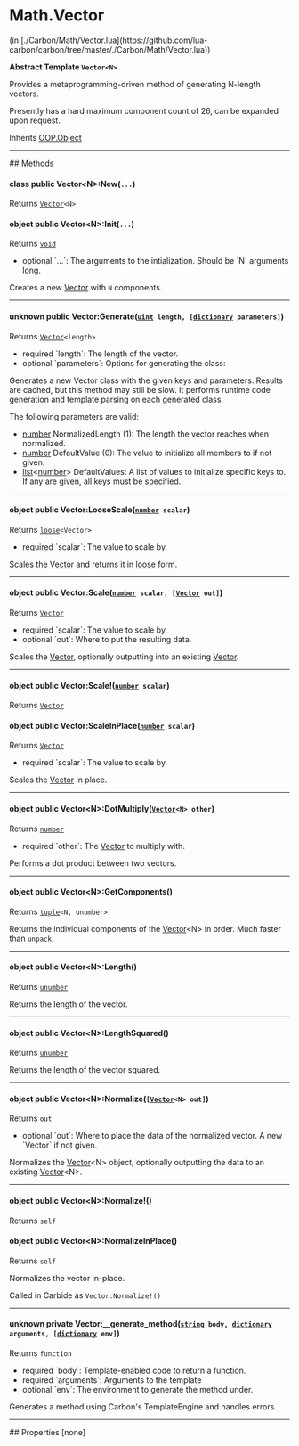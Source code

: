 <link href="../../style.css" rel="stylesheet" type="text/css"/>
<h1 class="class-title">Math.Vector</h1>
<span class="file-link">(in [./Carbon/Math/Vector.lua](https://github.com/lua-carbon/carbon/tree/master/./Carbon/Math/Vector.lua))</span><br/>

**Abstract Template <code>Vector&lt;N&gt;</code>**

Provides a metaprogramming-driven method of generating N-length vectors.

Presently has a hard maximum component count of 26, can be expanded upon request.

<span class="bold">Inherits <a href="Classes/OOP.Object">OOP.Object</a></span>

<hr />
## Methods
<h4 class="method-name"><span class="doc-scope doc-class">class</span> <span class="doc-visibility doc-public">public</span> Vector&lt;N&gt;:New(<code>...</code>)</h4>
<p class="method-returns bold">Returns <code><a href="Classes/Math.Vector">Vector</a>&lt;N&gt;</code></p><h4 class="method-name"><span class="doc-scope doc-object">object</span> <span class="doc-visibility doc-public">public</span> Vector&lt;N&gt;:Init(<code>...</code>)</h4>
<p class="method-returns bold">Returns <code><a href="Types#void">void</a></code></p>
<ul class="doc-arg-list">
<li><span class="doc-arg-level doc-optional">optional</span>  `...`: The arguments to the intialization. Should be `N` arguments long.</li>
</ul>

Creates a new <a href="Classes/Math.Vector">Vector</a> with `N` components.
<hr/>
<h4 class="method-name"><span class="doc-unknown">unknown</span> <span class="doc-visibility doc-public">public</span> Vector:Generate(<code><a href="Types#uint">uint</a> length, [<a href="Types#dictionary">dictionary</a> parameters]</code>)</h4>
<p class="method-returns bold">Returns <code><a href="Classes/Math.Vector">Vector</a>&lt;length&gt;</code></p>
<ul class="doc-arg-list">
<li><span class="doc-arg-level doc-required">required</span>  `length`: The length of the vector.</li>
<li><span class="doc-arg-level doc-optional">optional</span>  `parameters`: Options for generating the class:</li>
</ul>

Generates a new Vector class with the given keys and parameters. Results are cached, but this method may still be slow.
It performs runtime code generation and template parsing on each generated class.

The following parameters are valid:

<ul><li><a href="Types#number">number</a> NormalizedLength (1): The length the vector reaches when normalized.<li><a href="Types#number">number</a> DefaultValue (0): The value to initialize all members to if not given.</li><li><a href="Types#list">list</a>&lt;<a href="Types#number">number</a>&gt; DefaultValues: A list of values to initialize specific keys to. If any are given, all keys must be specified.</li></li></ul>
<hr/>
<h4 class="method-name"><span class="doc-scope doc-object">object</span> <span class="doc-visibility doc-public">public</span> Vector:LooseScale(<code><a href="Types#number">number</a> scalar</code>)</h4>
<p class="method-returns bold">Returns <code><a href="Types#loose">loose</a>&lt;Vector&gt;</code></p>
<ul class="doc-arg-list">
<li><span class="doc-arg-level doc-required">required</span>  `scalar`: The value to scale by.</li>
</ul>

Scales the <a href="Classes/Math.Vector">Vector</a> and returns it in <a href="Types#loose">loose</a> form.
<hr/>
<h4 class="method-name"><span class="doc-scope doc-object">object</span> <span class="doc-visibility doc-public">public</span> Vector:Scale(<code><a href="Types#number">number</a> scalar, [<a href="Classes/Math.Vector">Vector</a> out]</code>)</h4>
<p class="method-returns bold">Returns <code><a href="Classes/Math.Vector">Vector</a></code></p>
<ul class="doc-arg-list">
<li><span class="doc-arg-level doc-required">required</span>  `scalar`: The value to scale by.</li>
<li><span class="doc-arg-level doc-optional">optional</span>  `out`: Where to put the resulting data.</li>
</ul>

Scales the <a href="Classes/Math.Vector">Vector</a>, optionally outputting into an existing <a href="Classes/Math.Vector">Vector</a>.
<hr/>
<h4 class="method-name"><span class="doc-scope doc-object">object</span> <span class="doc-visibility doc-public">public</span> Vector:Scale!(<code><a href="Types#number">number</a> scalar</code>)</h4>
<p class="method-returns bold">Returns <code><a href="Classes/Math.Vector">Vector</a></code></p><h4 class="method-name"><span class="doc-scope doc-object">object</span> <span class="doc-visibility doc-public">public</span> Vector:ScaleInPlace(<code><a href="Types#number">number</a> scalar</code>)</h4>
<p class="method-returns bold">Returns <code><a href="Classes/Math.Vector">Vector</a></code></p>
<ul class="doc-arg-list">
<li><span class="doc-arg-level doc-required">required</span>  `scalar`: The value to scale by.</li>
</ul>

Scales the <a href="Classes/Math.Vector">Vector</a> in place.
<hr/>
<h4 class="method-name"><span class="doc-scope doc-object">object</span> <span class="doc-visibility doc-public">public</span> Vector&lt;N&gt;:DotMultiply(<code><a href="Classes/Math.Vector">Vector</a>&lt;N&gt; other</code>)</h4>
<p class="method-returns bold">Returns <code><a href="Types#number">number</a></code></p>
<ul class="doc-arg-list">
<li><span class="doc-arg-level doc-required">required</span>  `other`: The <a href="Classes/Math.Vector">Vector</a> to multiply with.</li>
</ul>

Performs a dot product between two vectors.
<hr/>
<h4 class="method-name"><span class="doc-scope doc-object">object</span> <span class="doc-visibility doc-public">public</span> Vector&lt;N&gt;:GetComponents()</h4>
<p class="method-returns bold">Returns <code><a href="Types#tuple">tuple</a>&lt;N, unumber&gt;</code></p>
<ul class="doc-arg-list">

</ul>

Returns the individual components of the <a href="Classes/Math.Vector">Vector</a>&lt;N&gt; in order. Much faster than <code>unpack</code>.
<hr/>
<h4 class="method-name"><span class="doc-scope doc-object">object</span> <span class="doc-visibility doc-public">public</span> Vector&lt;N&gt;:Length()</h4>
<p class="method-returns bold">Returns <code><a href="Types#unumber">unumber</a></code></p>
<ul class="doc-arg-list">

</ul>

Returns the length of the vector.
<hr/>
<h4 class="method-name"><span class="doc-scope doc-object">object</span> <span class="doc-visibility doc-public">public</span> Vector&lt;N&gt;:LengthSquared()</h4>
<p class="method-returns bold">Returns <code><a href="Types#unumber">unumber</a></code></p>
<ul class="doc-arg-list">

</ul>

Returns the length of the vector squared.
<hr/>
<h4 class="method-name"><span class="doc-scope doc-object">object</span> <span class="doc-visibility doc-public">public</span> Vector&lt;N&gt;:Normalize(<code>[<a href="Classes/Math.Vector">Vector</a>&lt;N&gt; out]</code>)</h4>
<p class="method-returns bold">Returns <code>out</code></p>
<ul class="doc-arg-list">
<li><span class="doc-arg-level doc-optional">optional</span>  `out`: Where to place the data of the normalized vector. A new `Vector<N>` if not given.</li>
</ul>

Normalizes the <a href="Classes/Math.Vector">Vector</a>&lt;N&gt; object, optionally outputting the data to an existing <a href="Classes/Math.Vector">Vector</a>&lt;N&gt;.
<hr/>
<h4 class="method-name"><span class="doc-scope doc-object">object</span> <span class="doc-visibility doc-public">public</span> Vector&lt;N&gt;:Normalize!()</h4>
<p class="method-returns bold">Returns <code>self</code></p><h4 class="method-name"><span class="doc-scope doc-object">object</span> <span class="doc-visibility doc-public">public</span> Vector&lt;N&gt;:NormalizeInPlace()</h4>
<p class="method-returns bold">Returns <code>self</code></p>
<ul class="doc-arg-list">

</ul>

Normalizes the vector in-place.

Called in Carbide as <code>Vector:Normalize!()</code>
<hr/>
<h4 class="method-name"><span class="doc-unknown">unknown</span> <span class="doc-visibility doc-private">private</span> Vector:__generate_method(<code><a href="Types#string">string</a> body, <a href="Types#dictionary">dictionary</a> arguments, [<a href="Types#dictionary">dictionary</a> env]</code>)</h4>
<p class="method-returns bold">Returns <code>function</code></p>
<ul class="doc-arg-list">
<li><span class="doc-arg-level doc-required">required</span>  `body`: Template-enabled code to return a function.</li>
<li><span class="doc-arg-level doc-required">required</span>  `arguments`: Arguments to the template</li>
<li><span class="doc-arg-level doc-optional">optional</span>  `env`: The environment to generate the method under.</li>
</ul>

Generates a method using Carbon's TemplateEngine and handles errors.

<hr />
## Properties
[none]